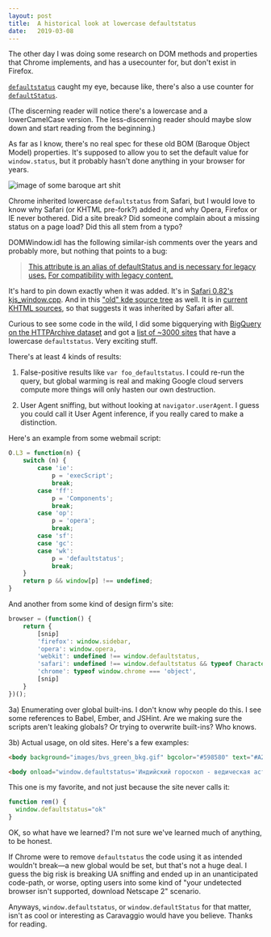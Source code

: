 ```yaml
---
layout: post
title:  A historical look at lowercase defaultstatus
date:   2019-03-08
---
```


The other day I was doing some research on DOM methods and properties that Chrome implements, and has a usecounter for, but don't exist in Firefox.

[`defaultstatus`](https://www.chromestatus.com/metrics/feature/timeline/popularity/358) caught my eye, because like, there's also a use counter for [`defaultStatus`](https://www.chromestatus.com/metrics/feature/timeline/popularity/357).

(The discerning reader will notice there's a lowercase and a lowerCamelCase version. The less-discerning reader should maybe slow down and start reading from the beginning.)

As far as I know, there's no real spec for these old BOM (Baroque Object Model) properties. It's supposed to allow you to set the default value for `window.status`, but it probably hasn't done anything in your browser for years.

<img src="https://miketaylr.com/posts/assets/bom.png" alt="image of some baroque art shit">

Chrome inherited lowercase `defaultstatus` from Safari, but I would love to know why Safari (or KHTML pre-fork?) added it, and why Opera, Firefox or IE never bothered. Did a site break? Did someone complain about a missing status on a page load? Did this all stem from a typo?

DOMWindow.idl has the following similar-ish comments over the years and probably more, but nothing that points to a bug:

> [This attribute is an alias of defaultStatus and is necessary for legacy uses.][comment2]
> [For compatibility with legacy content.][comment]

It's hard to pin down exactly when it was added. It's in [Safari 0.82's kjs_window.cpp][82]. And in this ["old" kde source tree][old] as well. It is in [current KHTML sources][current], so that suggests it was inherited by Safari after all.

Curious to see some code in the wild, I did some bigquerying with [BigQuery on the HTTPArchive dataset][bq] and got a [list of ~3000 sites][httpar] that have a lowercase `defaultstatus`. Very exciting stuff.

There's at least 4 kinds of results: 

1) False-positive results like `var foo_defaultstatus`. I could re-run the query, but global warming is real and making Google cloud servers compute more things will only hasten our own destruction.

2) User Agent sniffing, but without looking at `navigator.userAgent`. I guess you could call it User Agent inference, if you really cared to make a distinction.

Here's an example from some webmail script:

```js 
O.L3 = function(n) {
    switch (n) {
        case 'ie':
            p = 'execScript';
            break;
        case 'ff':
            p = 'Components';
            break;
        case 'op':
            p = 'opera';
            break;
        case 'sf':
        case 'gc':
        case 'wk':
            p = 'defaultstatus';
            break;
    }
    return p && window[p] !== undefined;
}
```

And another from some kind of design firm's site:

```js
browser = (function() {
    return {
        [snip]
        'firefox': window.sidebar,
        'opera': window.opera,
        'webkit': undefined !== window.defaultstatus,
        'safari': undefined !== window.defaultstatus && typeof CharacterData != 'function',
        'chrome': typeof window.chrome === 'object',
        [snip]
    }
})();
```


3a) Enumerating over global built-ins. I don't know why people do this. I see some references to Babel, Ember, and JSHint. Are we making sure the scripts aren't leaking globals? Or trying to overwrite built-ins? Who knows.

3b) Actual usage, on old sites. Here's a few examples:

```html
<body background="images/bvs_green_bkg.gif" bgcolor="#598580" text="#A2FF00" onload="window.defaultstatus=document.title;return true;">
```

```html
<body onload="window.defaultstatus='Индийский гороскоп - ведическая астрология, джйотиш онлайн.'">
```

This one is my favorite, and not just because the site never calls it:

```js
function rem() {
  window.defaultstatus="ok"
}
```

OK, so what have we learned? I'm not sure we've learned much of anything, to be honest.

If Chrome were to remove `defaultstatus` the code using it as intended wouldn't break&mdash;a new global would be set, but that's not a huge deal. I guess the big risk is breaking UA sniffing and ended up in an unanticipated code-path, or worse, opting users into some kind of "your undetected browser isn't supported, download Netscape 2" scenario.

Anyways, `window.defaultstatus`, or `window.defaultStatus` for that matter, isn't as cool or interesting as Caravaggio would have you believe. Thanks for reading.

[ss]: https://docs.google.com/spreadsheets/d/1zxE-jEaYsyCkYTi99HuatJ4WEnAcD2GOrudXEIp9qbs/edit#gid=1464363467
[82]: https://svn.webkit.org/repository/webkit/branches/old/Safari-0-8-2-branch/WebCore/khtml/ecma/kjs_window.cpp
[old]: https://svn.webkit.org/repository/webkit/branches/old/kde/WebCore/khtml/ecma/kjs_window.cpp
[comment]: https://github.com/WebKit/webkit/blob/4153be964bb532249fce479b355dea0623a62f4e/Source/WebCore/page/DOMWindow.idl#L156
[comment2]: https://github.com/WebKit/webkit/blob/f17d774bb6a8dffda7311a731e090628c1bd350a/Source/WebCore/page/DOMWindow.idl#L124
[current]: https://github.com/KDE/khtml/blob/7d3ed6b96e82c248abd27e669b81362f2fcb3c4b/src/ecma/kjs_window.cpp#L400
[httpar]: https://docs.google.com/spreadsheets/d/1zxE-jEaYsyCkYTi99HuatJ4WEnAcD2GOrudXEIp9qbs/edit#gid=1464363467
[bq]: https://github.com/HTTPArchive/httparchive.org/blob/master/docs/gettingstarted_bigquery.md